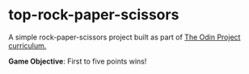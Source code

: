 # top-rock-paper-scissors

A simple rock-paper-scissors project built as part of <a href="https://www.theodinproject.com/lessons/foundations-revisiting-rock-paper-scissors">The Odin Project curriculum.</a>

**Game Objective**: First to five points wins!
